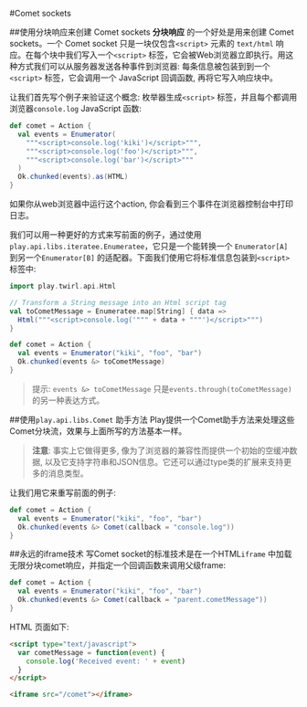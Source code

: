#Comet sockets


##使用分块响应来创建 Comet sockets
**分块响应** 的一个好处是用来创建 Comet sockets。一个 Comet socket 只是一块仅包含`<script>` 元素的 `text/html` 响应。在每个块中我们写入一个`<script>` 标签，它会被Web浏览器立即执行。用这种方式我们可以从服务器发送各种事件到浏览器: 每条信息被包装到到一个`<script>` 标签，它会调用一个 JavaScript 回调函数, 再将它写入响应块中。

让我们首先写个例子来验证这个概念: 枚举器生成`<script>` 标签，并且每个都调用浏览器`console.log` JavaScript 函数:

```scala
def comet = Action {
  val events = Enumerator(
    """<script>console.log('kiki')</script>""",
    """<script>console.log('foo')</script>""",
    """<script>console.log('bar')</script>"""
  )
  Ok.chunked(events).as(HTML)
}
```

如果你从web浏览器中运行这个action, 你会看到三个事件在浏览器控制台中打印日志。

我们可以用一种更好的方式来写前面的例子，通过使用`play.api.libs.iteratee.Enumeratee`，它只是一个能转换一个 `Enumerator[A]` 到另一个`Enumerator[B]` 的适配器。下面我们使用它将标准信息包装到`<script>` 标签中:

```scala
import play.twirl.api.Html

// Transform a String message into an Html script tag
val toCometMessage = Enumeratee.map[String] { data =>
  Html("""<script>console.log('""" + data + """')</script>""")
}

def comet = Action {
  val events = Enumerator("kiki", "foo", "bar")
  Ok.chunked(events &> toCometMessage)
}
```

> 提示:  `events &> toCometMessage` 只是`events.through(toCometMessage)` 的另一种表达方式。


##使用`play.api.libs.Comet` 助手方法
Play提供一个Comet助手方法来处理这些 Comet分块流，效果与上面所写的方法基本一样。

> **注意**: 事实上它做得更多, 像为了浏览器的兼容性而提供一个初始的空缓冲数据, 以及它支持字符串和JSON信息。它还可以通过type类的扩展来支持更多的消息类型。

让我们用它来重写前面的例子:

```scala
def comet = Action {
  val events = Enumerator("kiki", "foo", "bar")
  Ok.chunked(events &> Comet(callback = "console.log"))
}
```


##永远的iframe技术
写Comet socket的标准技术是在一个HTML`iframe` 中加载无限分块comet响应，并指定一个回调函数来调用父级frame:

```scala
def comet = Action {
  val events = Enumerator("kiki", "foo", "bar")
  Ok.chunked(events &> Comet(callback = "parent.cometMessage"))
}
```

HTML 页面如下:

```html
<script type="text/javascript">
  var cometMessage = function(event) {
    console.log('Received event: ' + event)
  }
</script>

<iframe src="/comet"></iframe>
```